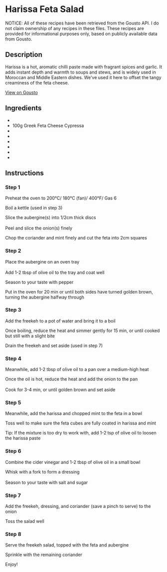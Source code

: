 # Harissa Feta Salad

NOTICE: All of these recipes have been retrieved from the Gousto API. I do not claim ownership of any recipes in these files. These recipes are provided for informational purposes only, based on publicly available data from Gousto.

## Description

Harissa is a hot, aromatic chilli paste made with fragrant spices and garlic. It adds instant depth and warmth to soups and stews, and is widely used in Moroccan and Middle Eastern dishes. We've used it here to offset the tangy creaminess of the feta cheese.

[View on Gousto](https://www.gousto.co.uk/recipes/cookbook/harissa-feta-salad)

## Ingredients

- 
- 100g Greek Feta Cheese Cypressa
- 
- 
- 
- 
- 
- 

## Instructions

### Step 1

Preheat the oven to 200&deg;C/ 180&deg;C (fan)/ 400&deg;F/ Gas 6


Boil a kettle (used in step 3)


Slice the aubergine<span class="text-danger">(s)</span> into 1/2cm thick discs<br /><br />Peel and slice the onion<span class="text-danger">(s)</span> finely


Chop the coriander and mint finely and cut the feta into 2cm squares

### Step 2

Place the aubergine on an oven tray<br /><br />Add 1-2 tbsp of olive oil to the tray and coat well


Season to your taste with pepper


Put in the oven for 20 min or until both sides have turned golden brown, turning the aubergine halfway through

### Step 3

Add the freekeh to a pot of water and bring it to a boil


Once boiling, reduce the heat and simmer gently for 15 min, or until cooked but still with a slight bite


Drain the freekeh and set aside (used in step 7)

### Step 4

Meanwhile, add 1-2 tbsp of olive oil to a pan over a medium-high heat


Once the oil is hot, reduce the heat and add the onion to the pan<br /><br />Cook for 3-4 min, or until golden brown and set aside

### Step 5

Meanwhile, add the harissa and chopped mint to the feta in a bowl


Toss well to make sure the feta cubes are fully coated in harissa and mint


Tip: If the mixture is too dry to work with, add 1-2 tsp of olive oil to loosen the harissa paste

### Step 6

Combine the cider vinegar and 1-2 tbsp of olive oil in a small bowl


Whisk with a fork to form a dressing<br /><br />Season to your taste with salt and sugar

### Step 7

Add the freekeh, dressing, and coriander (save a pinch to serve) to the onion


Toss the salad well

### Step 8

Serve the freekeh salad, topped with the feta and aubergine


Sprinkle with the remaining coriander


Enjoy!


